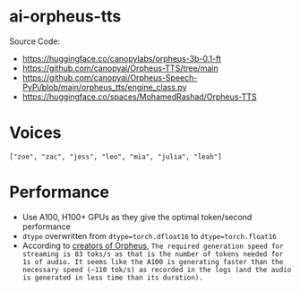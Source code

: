 # ai-orpheus-tts

Source Code:
- https://huggingface.co/canopylabs/orpheus-3b-0.1-ft
- https://github.com/canopyai/Orpheus-TTS/tree/main
- https://github.com/canopyai/Orpheus-Speech-PyPi/blob/main/orpheus_tts/engine_class.py
- https://huggingface.co/spaces/MohamedRashad/Orpheus-TTS

# Voices

`["zoe", "zac", "jess", "leo", "mia", "julia", "leah"]`

# Performance
- Use A100, H100+ GPUs as they give the optimal token/second performance
- `dtype` overwritten from `dtype=torch.dfloat16` to `dtype=torch.float16` 
- According to [creators of Orpheus](https://github.com/canopyai/Orpheus-TTS/issues/53#issuecomment-2749433171), `The required generation speed for streaming is 83 toks/s as that is the number of tokens needed for 1s of audio. It seems like the A100 is generating faster than the necessary speed (~110 tok/s) as recorded in the logs (and the audio is generated in less time than its duration).`
